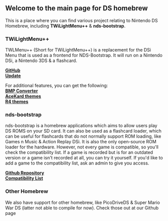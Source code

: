 ## Welcome to the main page for DS homebrew

This is a place where you can find various project relating to Nintendo DS Homebrew, including **TWiLightMenu++** & **nds-bootstrap**.

### TWiLightMenu++

TWLMenu++ (Short for TWiLightMenu++) is a replacement for the DSi Menu that is used as a frontend for NDS-Bootstrap. It will run on a Nintendo DSi, a Nintendo 3DS & a flashcard.

**[GitHub](https://github.com/RocketRobz/TWiLightMenu)**           
**[Update](https://github.com/RocketRobz/TWiLightMenu-Updater)**

For additional features, you can get the following:          
**[BMP Converter](https://online-converting.com/image/convert2bmp/)**             
**[AceKard themes](https://github.com/DS-Homebrew/acekard-themes)**            
**[R4 themes](https://github.com/DS-Homebrew/r4-themes)**

### nds-bootstrap

nds-bootstrap is a homebrew applications which aims to allow users play DS ROMS on your SD card. It can also be used as a flashcard loader, which can be useful for flashcards that do not normally support ROM loading, like Games n Music & Action Replay DSi. It is also the only open-source ROM loader for the hardware. However, not every game is compatible, so you'll check the compatibility list. If a game is recorded but is for an outdated version or a game isn't recorded at all, you can try it yourself. If you'd like to add a game to the compatibility list, ask an admin to give you access.

**[Github Repository](https://github.com/ahezard/nds-bootstrap)**              
**[Compatibility List](https://docs.google.com/spreadsheets/d/1LRTkXOUXraTMjg1eedz_f7b5jiuyMv2x6e_jY_nyHSc/edit?usp=sharing)**

### Other Homebrew

We also have support for other homebrew, like PicoDriveDS & Super Mario War DS (latter not able to compile for now). Check those out at our Github page
